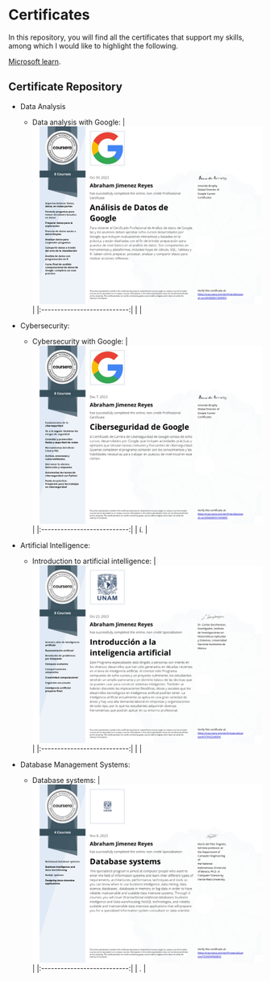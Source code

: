 # Certificates

In this repository, you will find all the certificates that support my skills, among which I would like to highlight the following.

[Microsoft learn](https://learn.microsoft.com/es-es/users/abrahamjimenezreyes-6598/transcript/denmwcj0y1pz2k1?tab=tab-learning-paths).


## Certificate Repository
		
- Data Analysis
  - Data analysis with Google:
    | ![Certificate](https://github.com/jimenezreyes/Certificates/blob/main/Coursera%20838EBSCWNFEQ.jpg) |
    |:---------------------------:|
    |  |

- Cybersecurity:
  - Cybersecurity with Google:
    | ![Certificate](https://github.com/jimenezreyes/Certificates/blob/main/Coursera%20D66M3UY4AM65.jpg) |
    |:---------------------------:|
    | í. |

- Artificial Intelligence:
  - Introduction to artificial intelligence:
    | ![Certificate](https://github.com/jimenezreyes/Certificates/blob/main/Coursera%2097CPVZ2XK5P4_.jpg) |
    |:---------------------------:|
    |  |

- Database Management Systems:
  - Database systems:
    | ![Certificate](https://github.com/jimenezreyes/Certificates/blob/main/Coursera%20TZXXD9FBZB5S.jpg) |
    |:---------------------------:|
    | . |
